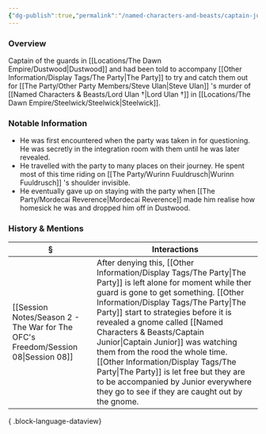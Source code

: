 ```yaml
---
{"dg-publish":true,"permalink":"/named-characters-and-beasts/captain-junior/","tags":["NPC"],"updated":"2025-06-10T19:10:58.118+01:00"}
---
```



### Overview
Captain of the guards in [[Locations/The Dawn Empire/Dustwood\|Dustwood]] and had been told to accompany [[Other Information/Display Tags/The Party\|The Party]] to try and catch them out for [[The Party/Other Party Members/Steve Ulan\|Steve Ulan]] 's murder of [[Named Characters & Beasts/Lord Ulan †\|Lord Ulan †]] in [[Locations/The Dawn Empire/Steelwick/Steelwick\|Steelwick]].

### Notable Information 
- He was first encountered when the party was taken in for questioning. He was secretly in the integration room with them until he was later revealed.
- He travelled with the party to many places on their journey. He spent most of this time riding on [[The Party/Wurinn Fuuldrusch\|Wurinn Fuuldrusch]] 's shoulder invisible.
- He eventually gave up on staying with the party when [[The Party/Mordecai Reverence\|Mordecai Reverence]] made him realise how homesick he was and dropped him off in Dustwood.

### History & Mentions
| §                                                                                    | Interactions                                                                                                                                                                                                                                                                                                                                                                      |
| ------------------------------------------------------------------------------------ | --------------------------------------------------------------------------------------------------------------------------------------------------------------------------------------------------------------------------------------------------------------------------------------------------------------------------------------------------------------------------------- |
| [[Session Notes/Season 2 - The War for The OFC's Freedom/Session 08\|Session 08]] | After denying this, [[Other Information/Display Tags/The Party\|The Party]] is left alone for moment while ther guard is gone to get something. [[Other Information/Display Tags/The Party\|The Party]] start to strategies before it is revealed a gnome called [[Named Characters & Beasts/Captain Junior\|Captain Junior]] was watching them from the rood the whole time. [[Other Information/Display Tags/The Party\|The Party]] is let free but they are to be accompanied by Junior everywhere they go to see if they are caught out by the gnome. |

{ .block-language-dataview}